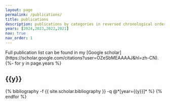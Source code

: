 ```yaml
---
layout: page
permalink: /publications/
title: publications
description: publications by categories in reversed chronological order.  
years: [2024,2023,2022,2021]
nav: true
nav_order: 1
---
```

<!-- _pages/publications.md -->
<div class="publications">
Full publication list can be found in my [Google scholar](https://scholar.google.com/citations?user=OZeSbMEAAAAJ&hl=zh-CN).
{%- for y in page.years %}
  <h2 class="year">{{y}}</h2>
  {% bibliography -f {{ site.scholar.bibliography }} -q @*[year={{y}}]* %}
{% endfor %}

</div>
